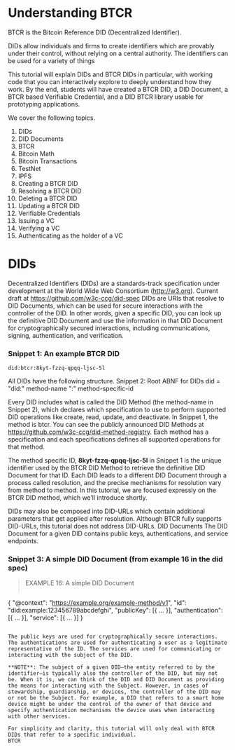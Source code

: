 # Understanding BTCR 
BTCR is the Bitcoin Reference DID (Decentralized Identifier).

DIDs allow individuals and firms to create identifiers which are provably under their control, without relying on a central authority. The identifiers can be used for a variety of things

This tutorial will explain DIDs and BTCR DIDs in particular, with working code that you can interactively explore to deeply understand how they work. By the end, students will have created a BTCR DID, a DID Document, a BTCR based Verifiable Credential, and a DID BTCR library usable for prototyping applications.

We cover the following topics.
1.	DIDs
2.	DID Documents
3.	BTCR
4.	Bitcoin Math
5.	Bitcoin Transactions
6.	TestNet
7.	IPFS
8.	Creating a BTCR DID
9.	Resolving a BTCR DID
10.	Deleting a BTCR DID
11.	Updating a BTCR DID
12.	Verifiable Credentials
13.	Issuing a VC
14.	Verifying a VC
15.	Authenticating as the holder of a VC

# DIDs
Decentralized Identifiers (DIDs) are a standards-track specification under development at the World Wide Web Consortium (http://w3.org). Current draft at https://github.com/w3c-ccg/did-spec
DIDs are URIs that resolve to DID Documents, which can be used for secure interactions with the controller of the DID. In other words, given a specific DID, you can look up the definitive DID Document and use the information in that DID Document for cryptographically secured interactions, including communications, signing, authentication, and verification.

### Snippet 1: An example BTCR DID
```
did:btcr:8kyt-fzzq-qpqq-ljsc-5l
```

All DIDs have the following structure.
Snippet 2: Root ABNF for DIDs
did = "did:" method-name ":" method-specific-id

Every DID includes what is called the DID Method (the method-name in Snippet 2), which declares which specification to use to perform supported DID operations like create, read, update, and deactivate. In Snippet 1, the method is btcr. You can see the publicly announced DID Methods at https://github.com/w3c-ccg/did-method-registry. Each method has a specification and each specifications defines all supported operations for that method.

The method specific ID, **8kyt-fzzq-qpqq-ljsc-5l** in Snippet 1 is the unique identifier used by the BTCR DID Method to retrieve the definitive DID Document for that ID. Each DID leads to a different DID Document through a process called resolution, and the precise mechanisms for resolution vary from method to method. In this tutorial, we are focused expressly on the BTCR DID method, which we’ll introduce shortly.

DIDs may also be composed into DID-URLs which contain additional parameters that get applied after resolution. Although BTCR fully supports DID-URLs, this tutorial does not address DID-URLs.
DID Documents
The DID Document for a given DID contains public keys, authentications, and service endpoints. 
### Snippet 3: A simple DID Document (from example 16 in the did spec)
> EXAMPLE 16: A simple DID Document
> ```json
{
  "@context": "https://example.org/example-method/v1",
  "id": "did:example:123456789abcdefghi",
  "publicKey": [{ ... }],
  "authentication": [{ ... }],
  "service": [{ ... }]
}
```

The public keys are used for cryptographically secure interactions. The authentications are used for authenticating a user as a legitimate representative of the ID. The services are used for communicating or interacting with the subject of the DID.

**NOTE**: The subject of a given DID—the entity referred to by the identifier—is typically also the controller of the DID, but may not be. When it is, we can think of the DID and DID Document as providing the means for interacting with the Subject. However, in cases of stewardship, guardianship, or devices, the controller of the DID may or not be the Subject. For example, a DID that refers to a smart home device might be under the control of the owner of that device and specify authentication mechanisms the device uses when interacting with other services. 

For simplicity and clarity, this tutorial will only deal with BTCR DIDs that refer to a specific individual.
BTCR



